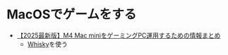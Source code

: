# MacOSでゲームをする

- [【2025最新版】M4 Mac miniをゲーミングPC運用するための情報まとめ](https://note.com/mizuki_0m0/n/nfadcd1758b84#ca84b167-6c17-420c-a566-fb0eea2c0361)
  - [Whisky](https://github.com/Whisky-App/Whisky)を使う

